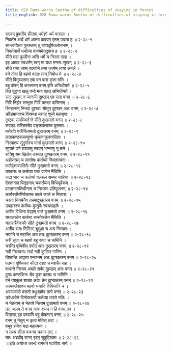 ```yaml
---
title: 028 Rama warns Seetha of difficulties of staying in forest
title_english: 028 Rama warns Seetha of difficulties of staying in forest

---
```

<div class="audioEmbed"  caption="श्रीराम-हरिसीताराममूर्ति-घनपाठिभ्यां वचनम्" src="https://archive.org/download/Ramayana-recitation-Sriram-harisItArAmamUrti-Ghanapaati-v2/Kanda_2/Kanda_2_AYK-028-Vanavasa_Dukka_Varnanam.mp3"></div>

सएवम् ब्रुवतीम् सीताम् धर्मज्ञो धर्म वत्सलः ।  
निवर्तन अर्थे धर्म आत्मा वाक्यम् एतत् उवाच ह ॥ २-२८-१  
सान्त्वयित्वा पुनस्ताम् तु बाष्पदूषितलोचनाम् ।  
निवर्तनार्थे धर्मात्मा वाक्यमेतदुवाच ह ॥ २-२८-२  
सीते महा कुलीना असि धर्मे च निरता सदा ।  
इह आचर स्वधर्मम् त्वम् मा यथा मनसः सुखम् ॥ २-२८-३  
सीते यथा त्वाम् वक्ष्यामि तथा कार्यम् त्वया अबले ।  
वने दोषा हि बहवो वदतः तान् निबोध मे ॥ २-२८-४  
सीते विमुच्यताम् एषा वन वास कृता मतिः ।  
बहु दोषम् हि कान्तारम् वनम् इति अभिधीयते ॥ २-२८-५  
हित बुद्ध्या खलु वचो मया एतत् अभिधीयते ।  
सदा सुखम् न जानामि दुह्खम् एव सदा वनम् ॥ २-२८-६  
गिरि निर्झर सम्भूता गिरि कन्दर वासिनाम् ।  
सिम्हानाम् निनदा दुह्खाः श्रोतुम् दुह्खम् अतः वनम् ॥ २-२८-७  
क्रीडमानाश्च विस्रब्धा मत्ताह् शून्ये महामृगाः ।  
दृष्ट्वा समभिवर्तन्ते सीते दुःखमतो वनम् ॥ २-२८-८  
सग्राहाः सरितश्चैव पङ्कवत्यश्च दुस्तराः ।  
मत्तैरपि गजैर्नित्यमतो दुःखतरम् वनम् ॥ २-२८-९  
लताकण्टकसम्पूर्णाः कृकवाकूपनादिताः ।  
निरपाश्च सुदुर्गाश्च मार्गा दुःखमतो वनम् ॥ २-२८-१०  
सुप्यते पर्ण शय्यासु स्वयम् भग्नासु भू तले ।  
रात्रिषु श्रम खिन्नेन तस्मात् दुह्खतरम् वनम् ॥ २-२८-११  
अहोरात्रम् च सन्तोषः कर्तव्यो नियतात्मना ।  
फलैर्वृक्षावपतितैः सीते दुःखमतो वनम् ॥ २-२८-१२  
उपवासः च कर्तव्या यथा प्राणेन मैथिलि ।  
जटा भारः च कर्तव्यो वल्कल अम्बर धारिणा ॥ २-२८-१३  
देवतानाम् पितृइणाम् चकर्तव्यम् विधिपूर्वकम् ।  
प्राप्तानामतिथीनाम् च नित्यशः प्रतिपूजनम् ॥ २-२८-१४  
कार्यस्त्रीरभिषेकश्च काले काले च नित्यशः ।  
चरता नियमेनैव तस्माद्दुःखतरम् वनम् ॥ २-२८-१५  
उपहारश्च कर्तव्यः कुसुमैः स्वयमाहृतैः ।  
आर्षेण विधिना वेद्याम् बाले दुःखमतो वनम् ॥ २-२८-१६  
यथालब्धेन कर्तव्यः सन्तोष्स्तेन मैथिलि ।  
यताहारैर्वनचरैः सीते दुःखमतो वनम् ॥ २-२८-१७  
अतीव वातः तिमिरम् बुभुक्षा च अत्र नित्यशः ।  
भयानि च महान्ति अत्र ततः दुह्खतरम् वनम् ॥ २-२८-१८  
सरी सृपाः च बहवो बहु रूपाः च भामिनि ।  
चरन्ति पृथिवीम् दर्पात् अतः दुखतरम् वनम् ॥ २-२८-१९  
नदी निलयनाः सर्पा नदी कुटिल गामिनः ।  
तिष्ठन्ति आवृत्य पन्थानम् अतः दुह्खतरम् वनम् ॥ २-२८-२०  
पतम्गा वृश्चिकाः कीटा दंशाः च मशकैः सह ।  
बाधन्ते नित्यम् अबले सर्वम् दुह्खम् अतः वनम् ॥ २-२८-२१  
द्रुमाः कण्टकिनः चैव कुश काशाः च भामिनि ।  
वने व्याकुल शाखा अग्राः तेन दुह्खतरम् वनम् ॥ २-२८-२२  
कायक्लेशाश्च बहवो भयानि विविधानि च ।  
अरण्यवासे वसतो क्धुःखमेव ततो वनम् ॥ २-२८-२३  
क्रोधलोभे विमोक्तव्यौ कर्तव्या तपसे मतिः ।  
न भेतव्यम् च भेतव्ये नित्यम् दुःखमतो वनम् ॥ २-२८-२४  
तत् अलम् ते वनम् गत्वा क्षमम् न हि वनम् तव ।  
विमृशन्न् इह पश्यामि बहु दोषतरम् वनम् ॥ २-२८-२५  
वनम् तु नेतुम् न कृता मतिस् तदा ।  
बभूव रामेण यदा महात्मना ।  
न तस्य सीता वचनम् चकार तत् ।  
ततः अब्रवीद् रामम् इदम् सुदुह्खिता ॥ २-२८-२६  
॥ इति अयोध्य कान्दे रामयने ष्टाविंशः सर्गः ॥